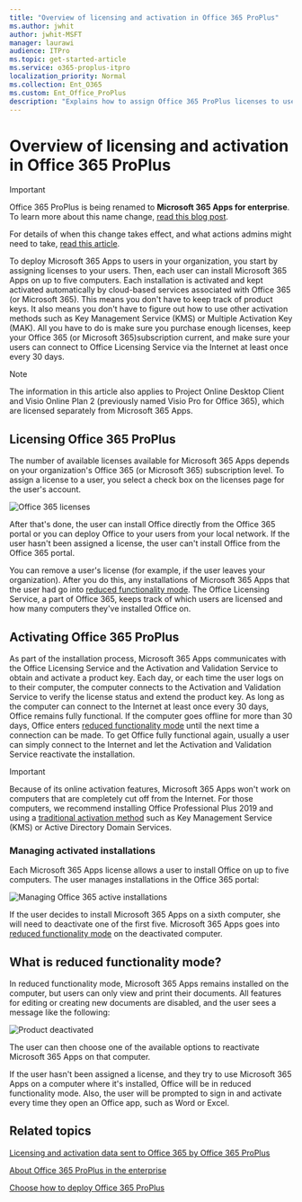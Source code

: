 ```yaml
---
title: "Overview of licensing and activation in Office 365 ProPlus"
ms.author: jwhit
author: jwhit-MSFT
manager: laurawi
audience: ITPro
ms.topic: get-started-article
ms.service: o365-proplus-itpro
localization_priority: Normal
ms.collection: Ent_O365
ms.custom: Ent_Office_ProPlus
description: "Explains how to assign Office 365 ProPlus licenses to users, and how individual installations are activated."
---
```


# Overview of licensing and activation in Office 365 ProPlus

> [!IMPORTANT]
> Office 365 ProPlus is being renamed to **Microsoft 365 Apps for enterprise**. To learn more about this name change, [read this blog post](https://go.microsoft.com/fwlink/p/?linkid=2120533). 
>
> For details of when this change takes effect, and what actions admins might need to take, [read this article](name-change.md).
  
To deploy Microsoft 365 Apps to users in your organization, you start by assigning licenses to your users. Then, each user can install Microsoft 365 Apps on up to five computers. Each installation is activated and kept activated automatically by cloud-based services associated with Office 365 (or Microsoft 365). This means you don't have to keep track of product keys. It also means you don't have to figure out how to use other activation methods such as Key Management Service (KMS) or Multiple Activation Key (MAK). All you have to do is make sure you purchase enough licenses, keep your Office 365 (or Microsoft 365)subscription current, and make sure your users can connect to Office Licensing Service via the Internet at least once every 30 days.
  
> [!NOTE]
> The information in this article also applies to Project Online Desktop Client and Visio Online Plan 2 (previously named Visio Pro for Office 365), which are licensed separately from Microsoft 365 Apps. 
  
<a name="BKMK_LicensingO365PP"> </a>
## Licensing Office 365 ProPlus

The number of available licenses available for Microsoft 365 Apps depends on your organization's Office 365 (or Microsoft 365) subscription level. To assign a license to a user, you select a check box on the licenses page for the user's account. 
  
![Office 365 licenses](images/15b018fe-c12e-4d78-9287-bc95d5e14cac.png)
  
After that's done, the user can install Office directly from the Office 365 portal or you can deploy Office to your users from your local network. If the user hasn't been assigned a license, the user can't install Office from the Office 365 portal. 
  
You can remove a user's license (for example, if the user leaves your organization). After you do this, any installations of Microsoft 365 Apps that the user had go into [reduced functionality mode](overview-of-licensing-and-activation-in-office-365-proplus.md#BKMK_ReducedFunctionalityMode). The Office Licensing Service, a part of Office 365, keeps track of which users are licensed and how many computers they've installed Office on.
  
<a name="BKMK_ActivatingO365PP"> </a>
## Activating Office 365 ProPlus

As part of the installation process, Microsoft 365 Apps communicates with the Office Licensing Service and the Activation and Validation Service to obtain and activate a product key. Each day, or each time the user logs on to their computer, the computer connects to the Activation and Validation Service to verify the license status and extend the product key. As long as the computer can connect to the Internet at least once every 30 days, Office remains fully functional. If the computer goes offline for more than 30 days, Office enters [reduced functionality mode](overview-of-licensing-and-activation-in-office-365-proplus.md#BKMK_ReducedFunctionalityMode) until the next time a connection can be made. To get Office fully functional again, usually a user can simply connect to the Internet and let the Activation and Validation Service reactivate the installation.
  
> [!IMPORTANT]
> Because of its online activation features, Microsoft 365 Apps won't work on computers that are completely cut off from the Internet. For those computers, we recommend installing Office Professional Plus 2019 and using a [traditional activation method](vlactivation/plan-volume-activation-of-office.md) such as Key Management Service (KMS) or Active Directory Domain Services.
  
### Managing activated installations

Each Microsoft 365 Apps license allows a user to install Office on up to five computers. The user manages installations in the Office 365 portal:
  
![Managing Office 365 active installations](images/c830ebad-a255-4e32-8d7a-af5a687dc107.png)
  
If the user decides to install Microsoft 365 Apps on a sixth computer, she will need to deactivate one of the first five. Microsoft 365 Apps goes into [reduced functionality mode](overview-of-licensing-and-activation-in-office-365-proplus.md#BKMK_ReducedFunctionalityMode) on the deactivated computer.
  
<a name="BKMK_ReducedFunctionalityMode"> </a>
## What is reduced functionality mode?

In reduced functionality mode, Microsoft 365 Apps remains installed on the computer, but users can only view and print their documents. All features for editing or creating new documents are disabled, and the user sees a message like the following:
  
![Product deactivated](images/78aa59b0-8772-4ba2-8094-bfeb65602ab7.png)
  
The user can then choose one of the available options to reactivate Microsoft 365 Apps on that computer.

If the user hasn't been assigned a license, and they try to use Microsoft 365 Apps on a computer where it's installed, Office will be in reduced functionality mode. Also, the user will be prompted to sign in and activate every time they open an Office app, such as Word or Excel.
  
 

## Related topics

[Licensing and activation data sent to Office 365 by Office 365 ProPlus](licensing-and-activation-data-sent-to-office-365-by-office-365-proplus.md)
  
[About Office 365 ProPlus in the enterprise](about-office-365-proplus-in-the-enterprise.md)
  
[Choose how to deploy Office 365 ProPlus](choose-how-to-deploy-office-365-proplus.md)

